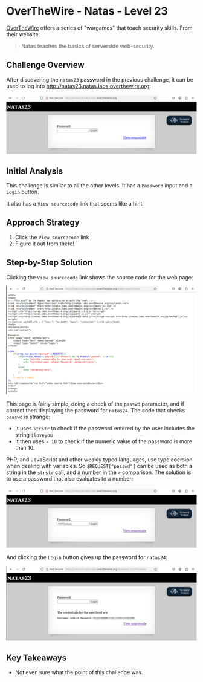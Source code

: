 # OverTheWire - Natas - Level 23

[OverTheWire](https://overthewire.org) offers a series of "wargames" that teach
security skills. From their website:

> Natas teaches the basics of serverside web-security.

## Challenge Overview

After discovering the `natas23` password in the previous challenge, it can be
used to log into http://natas23.natas.labs.overthewire.org:

![The Index Page](images/level_23/00_index_page.png)

## Initial Analysis

This challenge is similar to all the other levels. It has a `Password` input and
a `Login` button.

It also has a `View sourcecode` link that seems like a hint.

## Approach Strategy

1. Click the `View sourcecode` link
1. Figure it out from there!

## Step-by-Step Solution

Clicking the `View sourcecode` link shows the source code for the web page:

![The Page Source](images/level_23/01_page_source.png)

This page is fairly simple, doing a check of the `passwd` parameter, and if
correct then displaying the password for `natas24`. The code that checks
`passwd` is strange:

- It uses `strstr` to check if the password entered by the user includes the
  string `iloveyou`
- It then uses `> 10` to check if the numeric value of the password is more than 10.

PHP, and JavaScript and other weakly typed languages, use type coersion when
dealing with variables. So `$REQUEST["passwd"]` can be used as both a string
in the `strstr` call, and a number in the `>` comparison. The solution is to
use a password that also evaluates to a number:

![Password Entry](images/level_23/02_leet_password.png)

And clicking the `Login` button gives up the password for `natas24`:

![Password](images/level_23/03_password.png)

## Key Takeaways

- Not even sure what the point of this challenge was.
